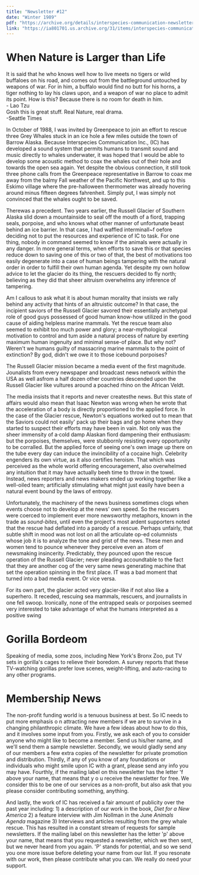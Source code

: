 ```yaml
---
title: "Newsletter #12"
date: "Winter 1989"
pdf: "https://archive.org/details/interspecies-communication-newsletter-0012"
link: "https://ia801701.us.archive.org/31/items/interspecies-communication-newsletter-0012/IN0011.pdf"
---
```


# When Nature is Larger than Life

<div class="inset-text">
It is said that he who knows well how to live meets no tigers or wild buffaloes on his road, and comes out from the battleground untouched by weapons of war. For in him, a buffalo would find no butt for his horns, a tiger nothing to lay his claws upon, and a weapon of war no place to admit its point. How is this? Because 
there is no room for death in him.<br />
- Lao Tzu 
</div>

<div class="inset-text">
Gosh this is great stuff. Real Nature, real drama.<br />
-Seattle Times 
</div>

<!-- <div class="newsletter-image">
<img class="drawing" src="https://res.cloudinary.com/dzxk4xfee/image/upload/v1751992269/IN0011-1_by8se9.png" alt="Illustration by Jim Nollman" />
</div> -->

In October of 1988, I was invited by Greenpeace to join an effort to rescue three Grey Whales stuck in an ice hole a few miles outside the town of Barrow Alaska. Because Interspecies Communication Inc., (IC) has developed a sound system that permits humans to transmit sound and music directly to whales underwater, it was hoped that I would be able to develop some acoustic method to coax the whales out of their hole and towards the open sea again. Yet despite the obvious connection, it still took three phone calls from the Greenpeace representative in Barrow to coax me away from the balmy Fall weather of the Pacific Northwest, and up to this Eskimo village where the pre-halloween thermometer was already hovering around minus fifteen degrees fahrenheit. Simply put, I was simply not convinced that the whales ought to be saved.

Therewas a precedent. Two years earlier, the Russell Glacier of Southern Alaska slid down a mountainside to seal off the mouth of a fiord, trapping seals, porpoise, and who knows what other manner of unfortunate beast behind an ice barrier. In that case, I had waffled interminall~f oefore deciding not to put the resources and experience of IC to task. For one thing, nobody in command seemed to know if the animals were actually in any danger. In more general terms, when efforts to save this or that species reduce down to saving one of this or two of that, the best of motivations too easily degenerate into a case of human beings tampering with the natural order in order to fulfill their own human agenda. Yet despite my own hollow advice to let the glacier do its thing, the rescuers decided to fly north; believing as they did that sheer altruism overwhelms any inference of tampering.

Am I callous to ask what it is about human morality that insists we rally behind any activity that hints of an altruistic outcome? In that case, the incipient saviors of the Russell Glacier savored their essentially archetypal role of good guys possessed of good human know-how utilized in the good cause of aiding helpless marine mammals. Yet the rescue team also seemed to exhibit too much power and glory; a near-mythological motivation to control and tum aside a natural process of nature by exerting maximum human ingenuity and minimal sense-of place. But why not? Weren't we humans guilty of massacring marine mammals to the point of extinction? By god, didn't we owe it to those icebound porpoises?

The Russell Glacier mission became a media event of the first magnitude. Jounalists from every newspaper and broadcast news network within the USA as well asfrom a half dozen other countries descended upon the Russell Glacier like vultures around a poached rhino on the African Veldt.

The media insists that it reports and never createsthe news. But this state of affairs would also mean that Isaac Newton was wrong when he wrote that the acceleration of a body is directly proportioned to the applied force. In the case of the Glacier rescue, Newton's equations worked out to mean that the Saviors could not easily' pack up their bags and go home when they started to suspect their efforts may have been in vain. Not only was the sheer immensity of a·cold damp Alaskan fiord dampening their enthusiasm: but the porpoises, themselves, were stubbornly resisting every opportunity to be corralled. But the applied force of seeing one's own image up there on the tube every day can induce the invincibility of a cocaine high. Celebrity engenders its own virtue, as it also certifies heroism. That which was perceived as the whole world offering encouragement, also overwhelmed any intuition that it may have actually beeh time to throw in the towel. Instead, news reporters and news makers ended up working together like a well-oiled team; artificially stimulating what might just easily have been a natural event bound by the laws of entropy.

Unfortunately, the machinery of the news business sometimes clogs when events choose not to develop at the news' own speed. So the rescuers were coerced to implement ever more newsworthy metaphors, known in the trade as *sound-bites*, until even the project's most ardent supporters noted that the rescue had deflated into a parody of a rescue. Perhaps unfairly, that subtle shift in mood was not lost on all the articulate op-ed columnists whose job it is to analyze the tone and grist of the news. These men and women tend to pounce whenever they perceive even an atom of newsmaking insincerity. Predictably, they pounced upon the rescue operation of the Russell Glacier; never pleading accoundtable to the fact that they are another cog of the very same news generating machine that set the operation spinning in the first place. IT was a bad moment that turned into a bad media event. Or vice versa.

<!-- <div class="newsletter-image">
<img class="drawing" src="https://res.cloudinary.com/dzxk4xfee/image/upload/v1751992269/IN0011-2_zvllyg.png" alt="Illustration by Jim Nollman" />
</div>

<div class="newsletter-image">
<img class="drawing" src="https://res.cloudinary.com/dzxk4xfee/image/upload/v1751992269/IN0011-3_aicwvj.png" alt="Illustration by Jim Nollman" />
</div>

<div class="newsletter-image">
<img class="drawing" src="https://res.cloudinary.com/dzxk4xfee/image/upload/v1751992269/IN0011-4_eg0xr2.png" alt="Illustration by Jim Nollman" />
</div> -->

For its own part, the glacier acted very glacier-like if not also like a superhero. It receded, rescuing sea mammals, rescuers, and journalists in one fell swoop. Ironically, none of the entrapped seals or porpoises seemed very interested to take advantage of what the humans interpreted as a positive swing 

# Gorilla Bordeom

Speaking of media, some zoos, including New York's Bronx Zoo, put TV sets in gorilla's cages to relieve their boredom. A survey reports that these TV-watching gorillas prefer love scenes, weight-lifting, and auto-racing to any other programs.

# Membership News

The non-profit funding world is a tenuous business at best. So IC needs to put more emphasis o n attracting new members if we are to survive in a changing philanthropic climate. We have a few ideas about how to do this, and it involves some input from you. Firstly, we ask each of you to consider anyone who might like to become a member. Send us his/her name, and we'll send them a sample newsletter. Secondly, we would gladly send any of our members a few extra copies of the newsletter for private promotion and distribution. Thirdly, if any of you know of any foundations or individuals who might smile upon IC with a grant, please send any info you may have. Fourthly, if the mailing label on this newsletter has the letter 'f above your name, that means that y o u receive the newsletter for free. We consider this to be one of our services as a non-profit, but also ask that you please consider contributing something, anything. 

And lastly, the work of IC has received a fair amount of publicity over the past year including: 1) a description of our work in the book, *Diet for a New America* 2) a feature interview with Jim Nollman in the June *Animals Agenda* magazine 3) Interviews and articles resulting from the grey whale rescue. This has resulted in a constant stream of requests for sample newsletters. If the mailing label on this newsletter has the letter 'p' above your name, that means that you requested a newsletter, which we then sent, but we never heard from you again. 'P' stands for potential, and so we send you one more issue before deleting your name from our list. If you resonate with our work, then please contribute what you can. We really do need your support.